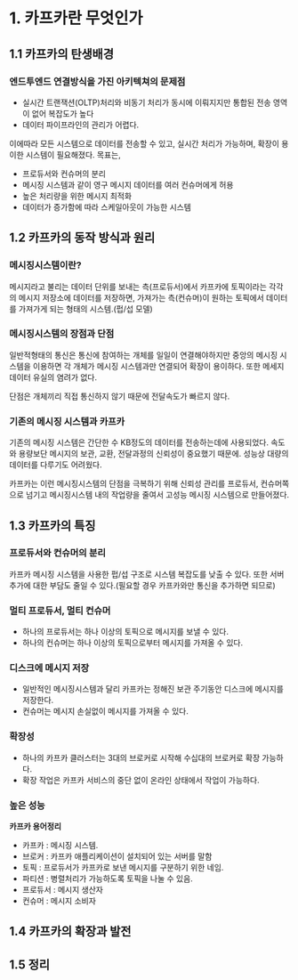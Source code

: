 # 1. 카프카란 무엇인가
## 1.1 카프카의 탄생배경
### 엔드투엔드 연결방식을 가진 아키텍쳐의 문제점
- 실시간 트랜잭션(OLTP)처리와 비동기 처리가 동시에 이뤄지지만 통합된 전송 영역이 없어 복잡도가 높다
- 데이터 파이프라인의 관리가 어렵다.

이에따라 모든 시스템으로 데이터를 전송할 수 있고, 실시간 처리가 가능하며, 확장이 용이한 시스템이 필요해졌다.
목표는,
- 프로듀서와 컨슈머의 분리
- 메시징 시스템과 같이 영구 메시지 데이터를 여러 컨슈머에게 허용
- 높은 처리량을 위한 메시지 최적화
- 데이터가 증가함에 따라 스케일아웃이 가능한 시스템


## 1.2 카프카의 동작 방식과 원리
### 메시징시스템이란?
메시지라고 불리는 데이터 단위를 보내는 측(프로듀서)에서 카프카에 토픽이라는 각각의 메시지 저장소에 데이터를 저장하면,
가져가는 측(컨슈머)이 원하는 토픽에서 데이터를 가져가게 되는 형태의 시스템.(펍/섭 모델)

### 메시징시스템의 장점과 단점
일반적형태의 통신은 통신에 참여하는 개체를 일일이 연결해야하지만 중앙의 메시징 시스템을 이용하면 각 개체가 메시징 시스템과만 연결되어 확장이 용이하다.
또한 메세지 데이터 유실의 염려가 없다.

단점은 개체끼리 직접 통신하지 않기 때문에 전달속도가 빠르지 않다.

### 기존의 메시징 시스템과 카프카
기존의 메시징 시스템은 간단한 수 KB정도의 데이터를 전송하는데에 사용되었다. 속도와 용량보단 메시지의 보관, 교환, 전달과정의 신뢰성이 중요했기 때문에.
성능상 대량의 데이터를 다루기도 어려웠다.

카프카는 이런 메시징시스템의 단점을 극복하기 위해 신뢰성 관리를 프로듀서, 컨슈머쪽으로 넘기고 메시징시스템 내의 작업량을 줄여서 고성능 메시징 시스템으로 만들어졌다.


## 1.3 카프카의 특징
### 프로듀서와 컨슈머의 분리
카프카 메시징 시스템을 사용한 펍/섭 구조로 시스템 복잡도를 낮출 수 있다.
또한 서버추가에 대한 부담도 줄일 수 있다.(필요할 경우 카프카와만 통신을 추가하면 되므로)

### 멀티 프로듀서, 멀티 컨슈머
- 하나의 프로듀서는 하나 이상의 토픽으로 메시지를 보낼 수 있다.
- 하나의 컨슈머는 하나 이상의 토픽으로부터 메시지를 가져올 수 있다.

### 디스크에 메시지 저장
- 일반적인 메시징시스템과 달리 카프카는 정해진 보관 주기동안 디스크에 메시지를 저장한다.
- 컨슈머는 메시지 손실없이 메시지를 가져올 수 있다.

### 확장성
- 하나의 카프카 클러스터는 3대의 브로커로 시작해 수십대의 브로커로 확장 가능하다.
- 확장 작업은 카프카 서비스의 중단 없이 온라인 상태에서 작업이 가능하다.

### 높은 성능

**카프카 용어정리**
- 카프카 : 메시징 시스템. 
- 브로커 : 카프카 애플리케이션이 설치되어 있는 서버를 말함
- 토픽 : 프로듀서가 카프카로 보낸 메시지를 구분하기 위한 네임. 
- 파티션 : 병렬처리가 가능하도록 토픽을 나눌 수 있음.
- 프로듀서 : 메시지 생산자
- 컨슈머 : 메시지 소비자

## 1.4 카프카의 확장과 발전
## 1.5 정리



